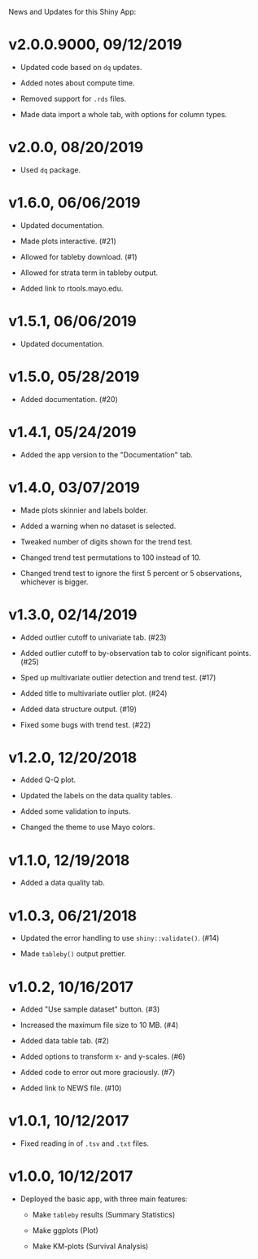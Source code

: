 News and Updates for this Shiny App:

# v2.0.0.9000, 09/12/2019

- Updated code based on `dq` updates.

- Added notes about compute time.

- Removed support for `.rds` files.

- Made data import a whole tab, with options for column types.

# v2.0.0, 08/20/2019

- Used `dq` package.

# v1.6.0, 06/06/2019

- Updated documentation.

- Made plots interactive. (#21)

- Allowed for tableby download. (#1)

- Allowed for strata term in tableby output. 

- Added link to rtools.mayo.edu.

# v1.5.1, 06/06/2019

- Updated documentation.

# v1.5.0, 05/28/2019

- Added documentation. (#20)

# v1.4.1, 05/24/2019

- Added the app version to the "Documentation" tab.

# v1.4.0, 03/07/2019

- Made plots skinnier and labels bolder.

- Added a warning when no dataset is selected.

- Tweaked number of digits shown for the trend test.

- Changed trend test permutations to 100 instead of 10.

- Changed trend test to ignore the first 5 percent or 5 observations, whichever is bigger.

# v1.3.0, 02/14/2019

- Added outlier cutoff to univariate tab. (#23)

- Added outlier cutoff to by-observation tab to color significant points. (#25)

- Sped up multivariate outlier detection and trend test. (#17)

- Added title to multivariate outlier plot. (#24)

- Added data structure output. (#19)

- Fixed some bugs with trend test. (#22)

# v1.2.0, 12/20/2018

- Added Q-Q plot.

- Updated the labels on the data quality tables.

- Added some validation to inputs.

- Changed the theme to use Mayo colors.

# v1.1.0, 12/19/2018

- Added a data quality tab.

# v1.0.3, 06/21/2018

- Updated the error handling to use `shiny::validate()`. (#14)

- Made `tableby()` output prettier.

# v1.0.2, 10/16/2017

- Added "Use sample dataset" button. (#3)

- Increased the maximum file size to 10 MB. (#4)

- Added data table tab. (#2)

- Added options to transform x- and y-scales. (#6)

- Added code to error out more graciously. (#7)

- Added link to NEWS file. (#10)

# v1.0.1, 10/12/2017

- Fixed reading in of `.tsv` and `.txt` files.

# v1.0.0, 10/12/2017

- Deployed the basic app, with three main features:

  - Make `tableby` results (Summary Statistics)
  
  - Make ggplots (Plot)
  
  - Make KM-plots (Survival Analysis)
